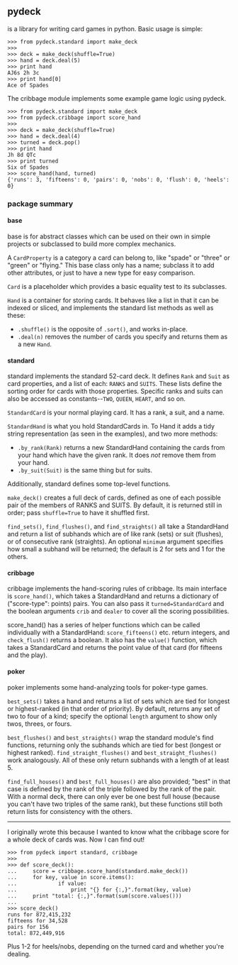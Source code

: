 ## pydeck

is a library for writing card games in python. Basic usage is simple:

```
>>> from pydeck.standard import make_deck
>>>
>>> deck = make_deck(shuffle=True)
>>> hand = deck.deal(5)
>>> print hand
AJ6s 2h 3c
>>> print hand[0]
Ace of Spades
```

The cribbage module implements some example game logic using pydeck.

```
>>> from pydeck.standard import make_deck
>>> from pydeck.cribbage import score_hand
>>>
>>> deck = make_deck(shuffle=True)
>>> hand = deck.deal(4)
>>> turned = deck.pop()
>>> print hand
Jh 8d QTc
>>> print turned
Six of Spades
>>> score_hand(hand, turned)
{'runs': 3, 'fifteens': 0, 'pairs': 0, 'nobs': 0, 'flush': 0, 'heels': 0}
```

### package summary

#### base
base is for abstract classes which can be used on their own in
simple projects or subclassed to build more complex mechanics.

A `CardProperty` is a category a card can belong to, like "spade"
or "three" or "green" or "flying." This base class only has a name;
subclass it to add other attributes, or just to have a new type
for easy comparison.

`Card` is a placeholder which provides a basic equality test to
its subclasses.

`Hand` is a container for storing cards. It behaves like a list in
that it can be indexed or sliced, and implements the standard list
methods as well as these:
* `.shuffle()` is the opposite of `.sort()`, and works in-place.
* `.deal(n)` removes the number of cards you specify and returns them
  as a new `Hand`.


#### standard
standard implements the standard 52-card deck. It defines `Rank`
and `Suit` as card properties, and a list of each: `RANKS` and
`SUITS`. These lists define the sorting order for cards with those
properties. Specific ranks and suits can also be accessed as
constants--`TWO`, `QUEEN`, `HEART`, and so on.

`StandardCard` is your normal playing card. It has a rank, a suit, and
a name.

`StandardHand` is what you hold StandardCards in. To Hand it adds a
tidy string representation (as seen in the examples), and two more
methods:
 * `.by_rank(Rank)` returns a new StandardHand containing the cards
   from your hand which have the given rank. It does *not* remove them
   from your hand.
 * `.by_suit(Suit)` is the same thing but for suits.

Additionally, standard defines some top-level functions.

`make_deck()` creates a full deck of cards, defined as one of
each possible pair of the members of RANKS and SUITS. By default, it is
returned still in order; pass `shuffle=True` to have it shuffled first.

`find_sets()`, `find_flushes()`, and `find_straights()` all take a
StandardHand and return a list of subhands which are of like rank
(sets) or suit (flushes), or of consecutive rank (straights). An
optional `minimum` argument specifies how small a subhand will be
returned; the default is 2 for sets and 1 for the others.


#### cribbage
cribbage implements the hand-scoring rules of cribbage. Its main
interface is `score_hand()`, which takes a StandardHand and returns a
dictionary of ("score-type": points) pairs. You can also pass it
`turned=StandardCard` and the boolean arguments `crib` and `dealer` to
cover all the scoring possibilities.

score_hand() has a series of helper functions which can be called
individually with a StandardHand: `score_fifteens()` etc. return
integers, and `check_flush()` returns a boolean. It also has the
`value()` function, which takes a StandardCard and returns the point
value of that card (for fifteens and the play).

#### poker
poker implements some hand-analyzing tools for poker-type games.

`best_sets()` takes a hand and returns a list of sets which are
tied for longest or highest-ranked (in that order of priority). By
default, returns any set of two to four of a kind; specify the optional
`length` argument to show only twos, threes, or fours.

`best_flushes()` and `best_straights()` wrap the standard module's find
functions, returning only the subhands which are tied for best (longest
or highest ranked). `find_straight_flushes()` and
`best_straight_flushes()` work analogously. All of these only return subhands
with a length of at least 5.

`find_full_houses()` and `best_full_houses()` are also provided; "best"
in that case is defined by the rank of the triple followed by the rank
of the pair. With a normal deck, there can only ever be one best full
house (because you can't have two triples of the same rank), but these
functions still both return lists for consistency with the others.

___

I originally wrote this because I wanted to know what the cribbage
score for a whole deck of cards was. Now I can find out!

```
>>> from pydeck import standard, cribbage
>>>
>>> def score_deck():
...     score = cribbage.score_hand(standard.make_deck())
...     for key, value in score.items():
...             if value:
...                 print "{} for {:,}".format(key, value)
...     print "total: {:,}".format(sum(score.values()))
... 
>>> score_deck()
runs for 872,415,232
fifteens for 34,528
pairs for 156
total: 872,449,916
```

Plus 1-2 for heels/nobs, depending on the turned card and whether you're
dealing.
